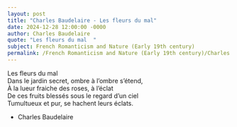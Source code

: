 ```yaml
---
layout: post
title: "Charles Baudelaire - Les fleurs du mal"
date: 2024-12-28 12:00:00 -0000
author: Charles Baudelaire
quote: "Les fleurs du mal  "
subject: French Romanticism and Nature (Early 19th century)
permalink: /French Romanticism and Nature (Early 19th century)/Charles Baudelaire/Charles Baudelaire - Les fleurs du mal
---
```


Les fleurs du mal  
Dans le jardin secret, ombre à l’ombre s’étend,  
À la lueur fraiche des roses, à l’éclat  
De ces fruits blessés sous le regard d’un ciel  
Tumultueux et pur, se hachent leurs éclats.

- Charles Baudelaire
